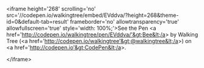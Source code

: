 &lt;iframe height='268' scrolling='no'
src='//codepen.io/walkingtree/embed/EVddva/?height=268&theme-id=0&default-tab=result'
frameborder='no' allowtransparency='true' allowfullscreen='true'
style='width: 100%;'&gt;See the Pen &lt;a
href='http://codepen.io/walkingtree/pen/EVddva/'&gt;Bee&lt;/a&gt; by
Walking Tree (&lt;a
href='http://codepen.io/walkingtree'&gt;@walkingtree&lt;/a&gt;) on &lt;a
href='http://codepen.io'&gt;CodePen&lt;/a&gt;.

&lt;/iframe&gt;
